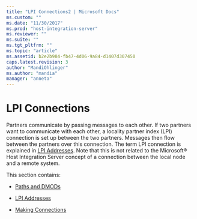 ```yaml
---
title: "LPI Connections2 | Microsoft Docs"
ms.custom: ""
ms.date: "11/30/2017"
ms.prod: "host-integration-server"
ms.reviewer: ""
ms.suite: ""
ms.tgt_pltfrm: ""
ms.topic: "article"
ms.assetid: b2e2b984-fb47-4d06-9a84-d1407d307450
caps.latest.revision: 3
author: "MandiOhlinger"
ms.author: "mandia"
manager: "anneta"
---
```

# LPI Connections
Partners communicate by passing messages to each other. If two partners want to communicate with each other, a locality partner index (LPI) connection is set up between the two partners. Messages then flow between the partners over this connection. The term LPI connection is explained in [LPI Addresses](../core/lpi-addresses1.md). Note that this is not related to the Microsoft® Host Integration Server concept of a connection between the local node and a remote system.  
  
 This section contains:  
  
-   [Paths and DMODs](../core/paths-and-dmods2.md)  
  
-   [LPI Addresses](../core/lpi-addresses1.md)  
  
-   [Making Connections](../core/making-connections1.md)